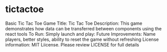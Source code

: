 # tictactoe
Basic Tic Tac Toe Game
Title: Tic Tac Toe
Description:  This game demonstrates how data can be transferred between components using the react tools
To Run:  Simply launch and play:
Future Improvements: Name players, better styles, ability to reset the game without refreshing
License information: MIT Liicense.  Please review LICENSE for full details 
